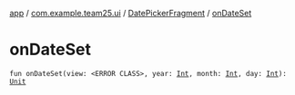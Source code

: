 [app](../../index.md) / [com.example.team25.ui](../index.md) / [DatePickerFragment](index.md) / [onDateSet](./on-date-set.md)

# onDateSet

`fun onDateSet(view: <ERROR CLASS>, year: `[`Int`](https://kotlinlang.org/api/latest/jvm/stdlib/kotlin/-int/index.html)`, month: `[`Int`](https://kotlinlang.org/api/latest/jvm/stdlib/kotlin/-int/index.html)`, day: `[`Int`](https://kotlinlang.org/api/latest/jvm/stdlib/kotlin/-int/index.html)`): `[`Unit`](https://kotlinlang.org/api/latest/jvm/stdlib/kotlin/-unit/index.html)